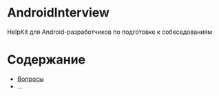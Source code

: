 # AndroidInterview
HelpKit для Android-разработчиков по подготовке к собеседованиям

# Содержание
* [Вопросы](questions/README.md) 
* ...
